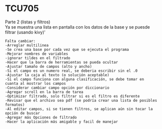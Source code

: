 # TCU705
Parte 2 (listas y filtros)    
    Ya se muestra una lista en pantalla con los datos de la base y se puesde filtrar (usando kivy)'

    Falta cambiar:
    -Arreglar multilinea
    -Se crea una base por cada vez que se ejecuta el programa
    -Mejorar nombres de variables
    -ignorar tildes en el filtrado
    -Hacer que la barra de herramientas se pueda ocultar
    -Ajustar tamaño de campos (alto y ancho)
    -Si el campo es un numero real, se deberia escribir sin el .0
    -Ajustar la caja al texto (o solución aceptable)
    -Si el campo funciona con alguna clasificación, se debe tomar en cuanta al mostrar los campos
    -Considerar cambiar campo opción por diccionario
    -Agregar scroll en la barra de tarea    
    -Optimizar filtrado, solo filtrar si es el filtro es diferente
    -Revisar que el archivo sea pdf (se podría crear una lista de posibles formatos)
    -Al editar campos, si se tienen filtros, se aplican aún sin tocar la opción de buscar
    -Agregar más Opciones de filtrado
    -Hacer la aplicación más amigable y facil de manejar